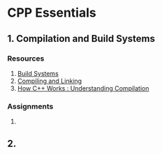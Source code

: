 # CPP Essentials

## 1. Compilation and Build Systems
### Resources 
  1. [Build Systems](https://www.youtube.com/watch?v=zOmUHM0sFOc)
  2. [Compiling and Linking](https://www.youtube.com/watch?v=cpkDQaYttR4)
  3. [How C++ Works : Understanding Compilation](https://www.toptal.com/c-plus-plus/c-plus-plus-understanding-compilation)

### Assignments
  1. 

## 2. 

